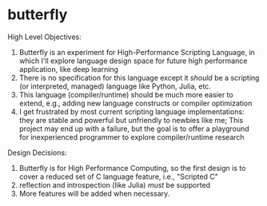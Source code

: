 # butterfly

High Level Objectives:
1. Butterfly is an experiment for High-Performance Scripting Language, in which I'll explore language design space for future high performance application, like deep learning
2. There is no specification for this language except it *should* be a scripting (or interpreted, managed) language like Python, Julia, etc.
3. This language (compiler/runtime) should be much more easier to extend, e.g., adding new language constructs or compiler optimization
4. I get frustrated by most current scripting language implementations: they are stable and powerful but unfriendly to newbies like me; This project may end up with a failure, but the goal is to offer a playground for inexperienced programmer to explore compiler/runtime research

Design Decisions:
1. Butterfly is for High Performance Computing, so the first design is to cover a reduced set of C language feature, i.e.,  "Scripted C"
2. reflection and introspection (like Julia) *must* be supported
0. More features will be added when necessary.
